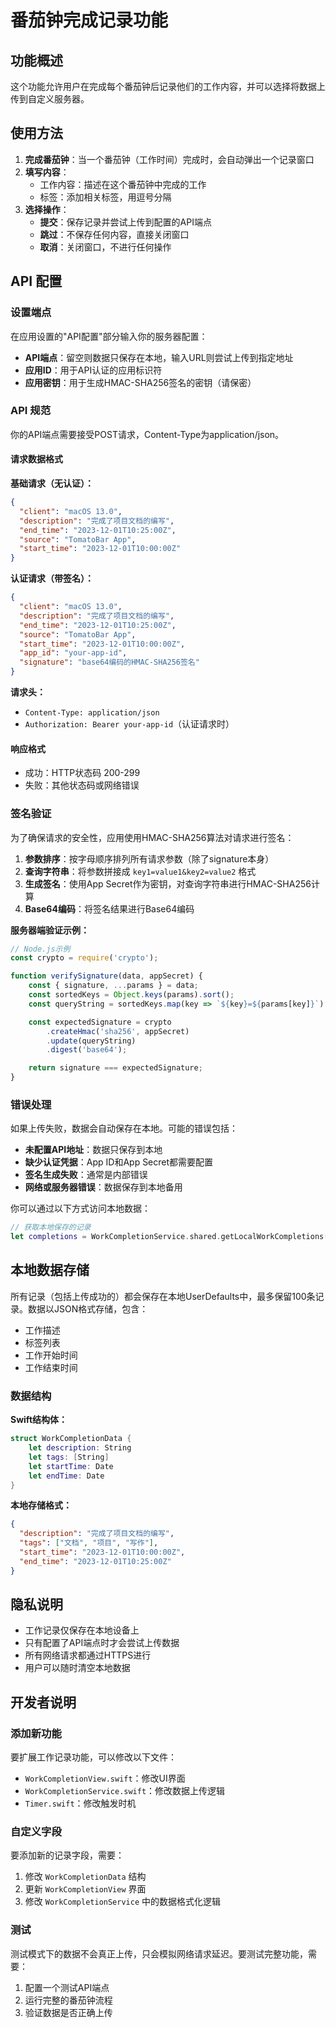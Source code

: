 # 番茄钟完成记录功能

## 功能概述

这个功能允许用户在完成每个番茄钟后记录他们的工作内容，并可以选择将数据上传到自定义服务器。

## 使用方法

1. **完成番茄钟**：当一个番茄钟（工作时间）完成时，会自动弹出一个记录窗口
2. **填写内容**：
   - 工作内容：描述在这个番茄钟中完成的工作
   - 标签：添加相关标签，用逗号分隔
3. **选择操作**：
   - **提交**：保存记录并尝试上传到配置的API端点
   - **跳过**：不保存任何内容，直接关闭窗口
   - **取消**：关闭窗口，不进行任何操作

## API 配置

### 设置端点

在应用设置的"API配置"部分输入你的服务器配置：
- **API端点**：留空则数据只保存在本地，输入URL则尝试上传到指定地址
- **应用ID**：用于API认证的应用标识符
- **应用密钥**：用于生成HMAC-SHA256签名的密钥（请保密）

### API 规范

你的API端点需要接受POST请求，Content-Type为application/json。

#### 请求数据格式

**基础请求（无认证）：**
```json
{
  "client": "macOS 13.0",
  "description": "完成了项目文档的编写",
  "end_time": "2023-12-01T10:25:00Z",
  "source": "TomatoBar App",
  "start_time": "2023-12-01T10:00:00Z"
}
```

**认证请求（带签名）：**
```json
{
  "client": "macOS 13.0",
  "description": "完成了项目文档的编写",
  "end_time": "2023-12-01T10:25:00Z",
  "source": "TomatoBar App",
  "start_time": "2023-12-01T10:00:00Z",
  "app_id": "your-app-id",
  "signature": "base64编码的HMAC-SHA256签名"
}
```

**请求头：**
- `Content-Type: application/json`
- `Authorization: Bearer your-app-id`（认证请求时）

#### 响应格式
- 成功：HTTP状态码 200-299
- 失败：其他状态码或网络错误

### 签名验证

为了确保请求的安全性，应用使用HMAC-SHA256算法对请求进行签名：

1. **参数排序**：按字母顺序排列所有请求参数（除了signature本身）
2. **查询字符串**：将参数拼接成 `key1=value1&key2=value2` 格式
3. **生成签名**：使用App Secret作为密钥，对查询字符串进行HMAC-SHA256计算
4. **Base64编码**：将签名结果进行Base64编码

**服务器端验证示例：**
```javascript
// Node.js示例
const crypto = require('crypto');

function verifySignature(data, appSecret) {
    const { signature, ...params } = data;
    const sortedKeys = Object.keys(params).sort();
    const queryString = sortedKeys.map(key => `${key}=${params[key]}`).join('&');

    const expectedSignature = crypto
        .createHmac('sha256', appSecret)
        .update(queryString)
        .digest('base64');

    return signature === expectedSignature;
}
```

### 错误处理

如果上传失败，数据会自动保存在本地。可能的错误包括：

- **未配置API地址**：数据只保存到本地
- **缺少认证凭据**：App ID和App Secret都需要配置
- **签名生成失败**：通常是内部错误
- **网络或服务器错误**：数据保存到本地备用

你可以通过以下方式访问本地数据：

```swift
// 获取本地保存的记录
let completions = WorkCompletionService.shared.getLocalWorkCompletions()
```

## 本地数据存储

所有记录（包括上传成功的）都会保存在本地UserDefaults中，最多保留100条记录。数据以JSON格式存储，包含：
- 工作描述
- 标签列表
- 工作开始时间
- 工作结束时间

### 数据结构

**Swift结构体：**
```swift
struct WorkCompletionData {
    let description: String
    let tags: [String]
    let startTime: Date
    let endTime: Date
}
```

**本地存储格式：**
```json
{
  "description": "完成了项目文档的编写",
  "tags": ["文档", "项目", "写作"],
  "start_time": "2023-12-01T10:00:00Z",
  "end_time": "2023-12-01T10:25:00Z"
}
```

## 隐私说明

- 工作记录仅保存在本地设备上
- 只有配置了API端点时才会尝试上传数据
- 所有网络请求都通过HTTPS进行
- 用户可以随时清空本地数据

## 开发者说明

### 添加新功能

要扩展工作记录功能，可以修改以下文件：
- `WorkCompletionView.swift`：修改UI界面
- `WorkCompletionService.swift`：修改数据上传逻辑
- `Timer.swift`：修改触发时机

### 自定义字段

要添加新的记录字段，需要：
1. 修改 `WorkCompletionData` 结构
2. 更新 `WorkCompletionView` 界面
3. 修改 `WorkCompletionService` 中的数据格式化逻辑

### 测试

测试模式下的数据不会真正上传，只会模拟网络请求延迟。要测试完整功能，需要：
1. 配置一个测试API端点
2. 运行完整的番茄钟流程
3. 验证数据是否正确上传